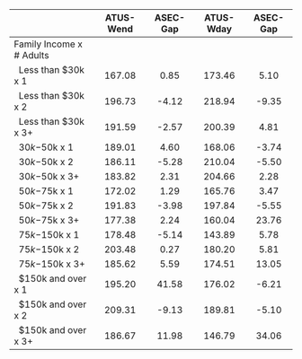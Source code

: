 
|                      |    ATUS-Wend |     ASEC-Gap |    ATUS-Wday |     ASEC-Gap |
| -------------------- | :----------: | :----------: | :----------: | :----------: |
| Family Income x # Adults |              |              |              |              |
| &nbsp;&nbsp;Less than $30k x 1 |       167.08 |         0.85 |       173.46 |         5.10 |
| &nbsp;&nbsp;Less than $30k x 2 |       196.73 |        -4.12 |       218.94 |        -9.35 |
| &nbsp;&nbsp;Less than $30k x 3+ |       191.59 |        -2.57 |       200.39 |         4.81 |
| &nbsp;&nbsp;$30k-$50k x 1 |       189.01 |         4.60 |       168.06 |        -3.74 |
| &nbsp;&nbsp;$30k-$50k x 2 |       186.11 |        -5.28 |       210.04 |        -5.50 |
| &nbsp;&nbsp;$30k-$50k x 3+ |       183.82 |         2.31 |       204.66 |         2.28 |
| &nbsp;&nbsp;$50k-$75k x 1 |       172.02 |         1.29 |       165.76 |         3.47 |
| &nbsp;&nbsp;$50k-$75k x 2 |       191.83 |        -3.98 |       197.84 |        -5.55 |
| &nbsp;&nbsp;$50k-$75k x 3+ |       177.38 |         2.24 |       160.04 |        23.76 |
| &nbsp;&nbsp;$75k-$150k x 1 |       178.48 |        -5.14 |       143.89 |         5.78 |
| &nbsp;&nbsp;$75k-$150k x 2 |       203.48 |         0.27 |       180.20 |         5.81 |
| &nbsp;&nbsp;$75k-$150k x 3+ |       185.62 |         5.59 |       174.51 |        13.05 |
| &nbsp;&nbsp;$150k and over x 1 |       195.20 |        41.58 |       176.02 |        -6.21 |
| &nbsp;&nbsp;$150k and over x 2 |       209.31 |        -9.13 |       189.81 |        -5.10 |
| &nbsp;&nbsp;$150k and over x 3+ |       186.67 |        11.98 |       146.79 |        34.06 |

